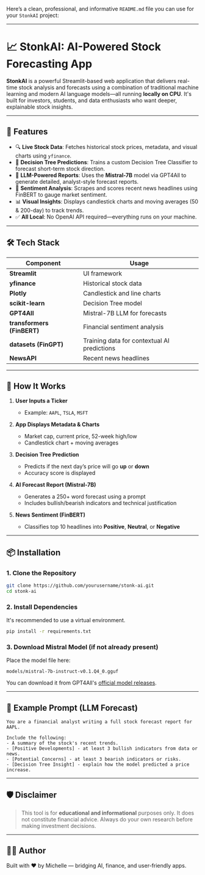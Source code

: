 Here’s a clean, professional, and informative `README.md` file you can use for your `StonkAI` project:

---

# 📈 StonkAI: AI-Powered Stock Forecasting App

**StonkAI** is a powerful Streamlit-based web application that delivers real-time stock analysis and forecasts using a combination of traditional machine learning and modern AI language models—all running **locally on CPU**. It's built for investors, students, and data enthusiasts who want deeper, explainable stock insights.

---

## 🚀 Features

* 🔍 **Live Stock Data**: Fetches historical stock prices, metadata, and visual charts using `yfinance`.
* 🌿 **Decision Tree Predictions**: Trains a custom Decision Tree Classifier to forecast short-term stock direction.
* 🧠 **LLM-Powered Reports**: Uses the **Mistral-7B** model via GPT4All to generate detailed, analyst-style forecast reports.
* 📰 **Sentiment Analysis**: Scrapes and scores recent news headlines using FinBERT to gauge market sentiment.
* 📊 **Visual Insights**: Displays candlestick charts and moving averages (50 & 200-day) to track trends.
* ✅ **All Local**: No OpenAI API required—everything runs on your machine.

---

## 🛠️ Tech Stack

| Component                  | Usage                                       |
| -------------------------- | ------------------------------------------- |
| **Streamlit**              | UI framework                                |
| **yfinance**               | Historical stock data                       |
| **Plotly**                 | Candlestick and line charts                 |
| **scikit-learn**           | Decision Tree model                         |
| **GPT4All**                | Mistral-7B LLM for forecasts                |
| **transformers (FinBERT)** | Financial sentiment analysis                |
| **datasets (FinGPT)**      | Training data for contextual AI predictions |
| **NewsAPI**                | Recent news headlines                       |

---

## 🧪 How It Works

1. **User Inputs a Ticker**

   * Example: `AAPL`, `TSLA`, `MSFT`

2. **App Displays Metadata & Charts**

   * Market cap, current price, 52-week high/low
   * Candlestick chart + moving averages

3. **Decision Tree Prediction**

   * Predicts if the next day’s price will go **up** or **down**
   * Accuracy score is displayed

4. **AI Forecast Report (Mistral-7B)**

   * Generates a 250+ word forecast using a prompt
   * Includes bullish/bearish indicators and technical justification

5. **News Sentiment (FinBERT)**

   * Classifies top 10 headlines into **Positive**, **Neutral**, or **Negative**

---

## 📦 Installation

### 1. Clone the Repository

```bash
git clone https://github.com/yourusername/stonk-ai.git
cd stonk-ai
```

### 2. Install Dependencies

It's recommended to use a virtual environment.

```bash
pip install -r requirements.txt
```

### 3. Download Mistral Model (if not already present)

Place the model file here:

```
models/mistral-7b-instruct-v0.1.Q4_0.gguf
```

You can download it from GPT4All's [official model releases](https://gpt4all.io/index.html).

---

## 🧠 Example Prompt (LLM Forecast)

```
You are a financial analyst writing a full stock forecast report for AAPL.

Include the following:
- A summary of the stock's recent trends.
- [Positive Developments] - at least 3 bullish indicators from data or news.
- [Potential Concerns] - at least 3 bearish indicators or risks.
- [Decision Tree Insight] - explain how the model predicted a price increase.
```

---

## 🛡️ Disclaimer

> This tool is for **educational and informational** purposes only. It does not constitute financial advice. Always do your own research before making investment decisions.

---

## 🧑‍💻 Author

Built with ❤️ by Michelle — bridging AI, finance, and user-friendly apps.
